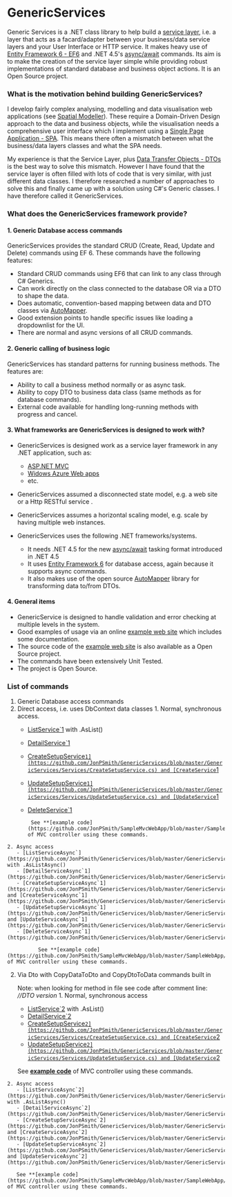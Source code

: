 GenericServices
===============

Generic Services is a .NET class library to help build a [service layer](http://martinfowler.com/eaaCatalog/serviceLayer.html), i.e. a layer that acts as a facard/adapter between your business/data service layers and your User Interface or HTTP service. It makes heavy use of [Entity Framework 6 - EF6](http://msdn.microsoft.com/en-us/data/ee712907)
and .NET 4.5's [async/await](http://msdn.microsoft.com/en-gb/library/hh191443.aspx) commands.
Its aim is to make the creation of the service layer simple while providing robust implementations of standard database and business object actions. It is an Open Source project.

### What is the motivation behind building GenericServices?
I develop fairly complex analysing, modelling and data visualisation web applications (see [Spatial Modeller](http://selectiveanalytics.com/about-us/spatial-modeller/)). These require a Domain-Driven Design approach to the data and business objects, while the visualisation needs a comprehensive user interface which I implement using a [Single Page Application - SPA](http://en.wikipedia.org/wiki/Single-page_application). This means there often a mismatch between what the business/data layers classes and what the SPA needs.

My experience is that the Service Layer, plus [Data Transfer Objects - DTOs](http://msdn.microsoft.com/en-us/magazine/ee236638.aspx) is the best way to solve this mismatch. However I have found that the service layer is often filled with lots of code that is very similar, with just different data classes. I therefore researched a number of approaches to solve this and finally came up with a solution using C#'s Generic classes. I have therefore called it GenericServices.

### What does the GenericServices framework provide?

#### 1. Generic Database access commands

GenericServices provides the standard CRUD (Create, Read, Update and Delete) commands using EF 6. These commands have the following features:

- Standard CRUD commands using EF6 that can link to any class through C# Generics.
- Can work directly on the class connected to the database OR via a DTO to shape the data.
- Does automatic, convention-based mapping between data and DTO classes via [AutoMapper](https://github.com/AutoMapper/AutoMapper/wiki).
- Good extension points to handle specific issues like loading a dropdownlist for the UI.
- There are normal and async versions of all CRUD commands.

#### 2. Generic calling of business logic

GenericServices has standard patterns for running business methods. The features are:

- Ability to call a business method normally or as async task.
- Ability to copy DTO to business data class (same methods as for database commands).
- External code available for handling long-running methods with progress and cancel.

#### 3. What frameworks are GenericServices is designed to work with?

- GenericServices is designed work as a service layer framework in any .NET application, such as: 
  - [ASP.NET MVC](http://www.asp.net/mvc/tutorials/mvc-5/introduction/getting-started)
  - [Widows Azure Web apps](https://azure.microsoft.com/en-us/services/web-sites/)
  - etc. 
- GenericServices assumed a disconnected state model, e.g. a web site or a Http RESTful service .
- GenericServices assumes a horizontal scaling model, e.g. scale by having multiple web instances. 
- GenericServices uses the following .NET frameworks/systems.

  - It needs .NET 4.5 for the new [async/await](http://msdn.microsoft.com/en-gb/library/hh191443.aspx) tasking format introduced in .NET 4.5
  - It uses [Entity Framework 6](http://msdn.microsoft.com/en-us/data/ee712907) for database access, again because it supports async commands.
  - It also makes use of the open source [AutoMapper](http://automapper.org/) library for transforming data to/from DTOs.

#### 4. General items

- GenericService is designed to handle validation and error checking at multiple levels in the system.
- Good examples of usage via an online [example web site](http://samplemvcwebapp.net/) which includes some documentation.
- The source code of the [example web site](https://github.com/JonPSmith/SampleMvcWebApp) is also available as a Open Source project.
- The commands have been extensively Unit Tested.
- The project is Open Source.


### List of commands

1. Generic Database access commands
  1. Direct access, i.e. uses DbContext data classes
    1. Normal, synchronous access.
       - [ListService`1](https://github.com/JonPSmith/GenericServices/blob/master/GenericServices/Services/ListService.cs) with .AsList()
       - [DetailService`1](https://github.com/JonPSmith/GenericServices/blob/master/GenericServices/Services/DetailService.cs)
       - [CreateSetupService`1](https://github.com/JonPSmith/GenericServices/blob/master/GenericServices/Services/CreateSetupService.cs) and [CreateService`1](https://github.com/JonPSmith/GenericServices/blob/master/GenericServices/Services/CreateService.cs)
       - [UpdateSetupService`1](https://github.com/JonPSmith/GenericServices/blob/master/GenericServices/Services/UpdateSetupService.cs) and [UpdateService`1](https://github.com/JonPSmith/GenericServices/blob/master/GenericServices/Services/UpdateService.cs)
       - [DeleteService`1](https://github.com/JonPSmith/GenericServices/blob/master/GenericServices/Services/DeleteService.cs)

              See **[example code](https://github.com/JonPSmith/SampleMvcWebApp/blob/master/SampleWebApp/Controllers/TagsController.cs)** of MVC controller using these commands.
    2. Async access
       - [ListServiceAsync`](https://github.com/JonPSmith/GenericServices/blob/master/GenericServices/Services/ListService.cs) with .AsListAsync()
       - [DetailServiceAsync`1](https://github.com/JonPSmith/GenericServices/blob/master/GenericServices/ServicesAsync/DetailServiceAsync.cs)
       - [CreateSetupServiceAsync`1](https://github.com/JonPSmith/GenericServices/blob/master/GenericServices/ServicesAsync/CreateSetupServiceAsync.cs) and [CreateServiceAsync`1](https://github.com/JonPSmith/GenericServices/blob/master/GenericServices/ServicesAsync/CreateServiceAsync.cs)
       - [UpdateSetupServiceAsync`1](https://github.com/JonPSmith/GenericServices/blob/master/GenericServices/ServicesAsync/UpdateSetupServiceAsync.cs) and [UpdateServiceAsync`1](https://github.com/JonPSmith/GenericServices/blob/master/GenericServices/ServicesAsync/UpdateServiceAsync.cs)
       - [DeleteServiceAsync`1](https://github.com/JonPSmith/GenericServices/blob/master/GenericServices/ServicesAsync/DeleteServiceAsync.cs)

              See **[example code](https://github.com/JonPSmith/SampleMvcWebApp/blob/master/SampleWebApp/Controllers/TagsAsyncController.cs)** of MVC controller using these commands.

  2. Via Dto with CopyDataToDto and CopyDtoToData commands built in

     Note: when looking for method in file see code after comment line: *//DTO version*
    1. Normal, synchronous access
       - [ListService`2](https://github.com/JonPSmith/GenericServices/blob/master/GenericServices/Services/ListService.cs) with .AsList()
       - [DetailService`2](https://github.com/JonPSmith/GenericServices/blob/master/GenericServices/Services/DetailService.cs)
       - [CreateSetupService`2](https://github.com/JonPSmith/GenericServices/blob/master/GenericServices/Services/CreateSetupService.cs) and [CreateService`2](https://github.com/JonPSmith/GenericServices/blob/master/GenericServices/Services/CreateService.cs)
       - [UpdateSetupService`2](https://github.com/JonPSmith/GenericServices/blob/master/GenericServices/Services/UpdateSetupService.cs) and [UpdateService`2](https://github.com/JonPSmith/GenericServices/blob/master/GenericServices/Services/UpdateService.cs)

       See **[example code](https://github.com/JonPSmith/SampleMvcWebApp/blob/master/SampleWebApp/Controllers/PostsController.cs)** of MVC controller using these commands.

    2. Async access
       - [ListServiceAsync`2](https://github.com/JonPSmith/GenericServices/blob/master/GenericServices/Services/ListService.cs) with .AsListAsync()
       - [DetailServiceAsync`2](https://github.com/JonPSmith/GenericServices/blob/master/GenericServices/ServicesAsync/DetailServiceAsync.cs)
       - [CreateSetupServiceAsync`2](https://github.com/JonPSmith/GenericServices/blob/master/GenericServices/ServicesAsync/CreateSetupServiceAsync.cs) and [CreateServiceAsync`2](https://github.com/JonPSmith/GenericServices/blob/master/GenericServices/ServicesAsync/CreateServiceAsync.cs)
       - [UpdateSetupServiceAsync`2](https://github.com/JonPSmith/GenericServices/blob/master/GenericServices/ServicesAsync/UpdateSetupServiceAsync.cs) and [UpdateServiceAsync`2](https://github.com/JonPSmith/GenericServices/blob/master/GenericServices/ServicesAsync/UpdateServiceAsync.cs)

       See **[example code](https://github.com/JonPSmith/SampleMvcWebApp/blob/master/SampleWebApp/Controllers/PostsAsyncController.cs)** of MVC controller using these commands.
